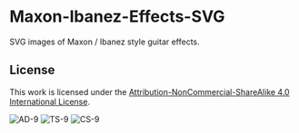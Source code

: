 # Maxon-Ibanez-Effects-SVG
SVG images  of Maxon / Ibanez style guitar effects.

## License

This work is licensed under the [Attribution-NonCommercial-ShareAlike 4.0 International License](https://creativecommons.org/licenses/by-nc-sa/4.0/).

![AD-9](https://michaelck.github.io/Maxon-Ibanez-SVG-Tribute-Pack/ad-9.svg)
![TS-9](https://michaelck.github.io/Maxon-Ibanez-SVG-Tribute-Pack/ts-9.svg)
![CS-9](https://michaelck.github.io/Maxon-Ibanez-SVG-Tribute-Pack/cs-9.svg)
